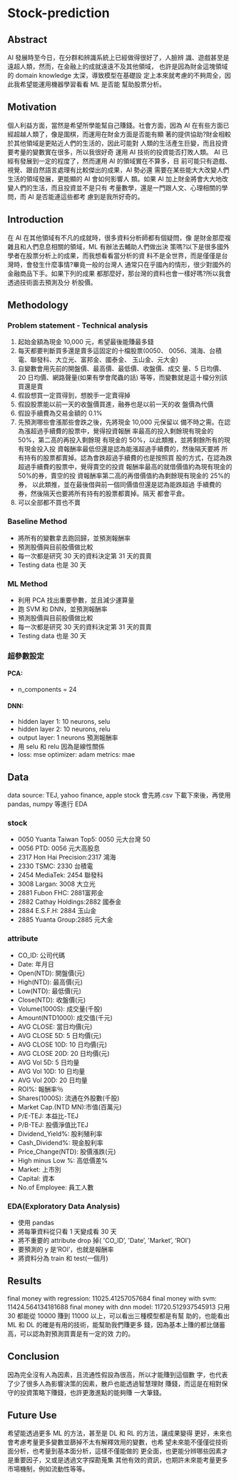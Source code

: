 # Stock-prediction
## Abstract
AI 發展時至今日，在分群和辨識系統上已經做得很好了，人臉辨
識、遊戲甚至是遠超人類，然而，在金融上的成就遠遠不及其他領域，
也許是因為財金這塊領域的 domain knowledge 太深，導致模型在基礎設
定上本來就考慮的不夠周全，因此我希望能運用機器學習看看 ML 是否能
幫助股票分析。
## Motivation
個人利益方面，當然是希望所學能幫自己賺錢。社會方面，因為 AI
在有些方面已經超越人類了，像是圍棋，而運用在財金方面是否能有顯
著的提供協助?財金相較於其他領域是更貼近人們的生活的，因此可能對
人類的生活產生巨變，而且投資要考量的變數實在很多，所以我很好奇
運用 AI 技術的投資能否打敗人類。
AI 已經有發展到一定的程度了，然而運用 AI 的領域實在不算多，目
前可能只有遊戲、視覺、跟自然語言處理有比較傑出的成果，AI 勢必還
需要在某些能大大改變人們生活的領域發展，更能顯的 AI 會如何影響人
類。如果 AI 加上財金將會大大地改變人們的生活，而且投資並不是只有
考量數學，還是一門跟人文、心理相關的學問，而 AI 是否能連這些都考
慮到是我所好奇的。
## Introduction
在 AI 在其他領域有不凡的成就時，很多資料分析師都有個疑問，像
是財金那麼複雜且和人們息息相關的領域，ML 有辦法去輔助人們做出決
策嗎?以下是很多國外學者在股票分析上的成果，而我想看看當分析的資
料不是全世界，而是僅僅是台灣時，會發生什麼事情?畢竟一般的台灣人
通常只在乎國內的情形，很少對國外的金融商品下手。如果下列的成果
都那麼好，那台灣的資料也會一樣好嗎?所以我會透過技術面去預測及分
析股價。
## Methodology
### Problem statement - Technical analysis
1. 起始金額為現金 10,000 元，希望最後能賺最多錢
2. 每天都要判斷買多還是賣多這固定的十檔股票(0050、
0056、鴻海、台積電、聯發科、大立光、富邦金、國泰金、
玉山金、元大金)
3. 自變數會用先前的開盤價、最高價、最低價、收盤價、成交
量、5 日均價、20 日均價、網路聲量(如果有學會爬蟲的話)
等等，而變數就是這十檔分別該買還是賣
4. 假設想買一定買得到，想脫手一定賣得掉
5. 假設股票能以前一天的收盤價買進，融券也是以前一天的收
盤價為代價
6. 假設手續費為交易金額的 0.1%
7. 先預測哪些會漲那些會跌之後，先將現金 10,000 元保留以
備不時之需。在認為漲超過手續費的股票中，覺得投資報酬
率最高的投入剩餘現有現金的 50%，第二高的再投入剩餘現
有現金的 50%，以此類推，並將剩餘所有的現有現金投入投
資報酬率最低但還是認為能漲超過手續費的，然後隔天要將
所有持有的股票都賣掉。認為會跌超過手續費的也是按照買
股的方式，在認為跌超過手續費的股票中，覺得賣空的投資
報酬率最高的就借價值約為現有現金的 50%的券，賣空的投
資報酬率第二高的再借價值約為剩餘現有現金的 25%的券，
以此類推，並在最後借與前一個同價值但還是認為能跌超過
手續費的券，然後隔天也要將所有持有的股票都賣掉。隔天
都會平倉。
8. 可以全部都不買也不賣
### Baseline Method 
* 將所有的變數拿去跑回歸，並預測報酬率
* 預測股價與目前股價做比較
* 每一次都是研究 30 天的資料決定第 31 天的買賣
* Testing data 也是 30 天
### ML Method 
* 利用 PCA 找出重要參數，並且減少運算量
* 跑 SVM 和 DNN，並預測報酬率
* 預測股價與目前股價做比較
* 每一次都是研究 30 天的資料決定第 31 天的買賣
* Testing data 也是 30 天
### 超參數設定
#### PCA: 
* n_components = 24
#### DNN: 
* hidden layer 1: 10 neurons, selu
* hidden layer 2: 10 neurons, relu
* output layer: 1 neurons 預測報酬率
* 用 selu 和 relu 因為是線性關係
* loss: mse optimizer: adam metrics: mae
## Data
data source: TEJ, yahoo finance, apple stock
會先將.csv 下載下來後，再使用 pandas, numpy 等進行 EDA
### stock
* 0050 Yuanta Taiwan Top5: 0050 元大台灣 50
* 0056 PTD: 0056 元大高股息
* 2317 Hon Hai Precision:2317 鴻海
* 2330 TSMC: 2330 台積電
* 2454 MediaTek: 2454 聯發科
* 3008 Largan: 3008 大立光
* 2881 Fubon FHC: 2881富邦金
* 2882 Cathay Holdings:2882 國泰金
* 2884 E.S.F.H: 2884 玉山金
* 2885 Yuanta Group:2885 元大金
### attribute
* CO_ID: 公司代碼
* Date: 年月日
* Open(NTD): 開盤價(元)
* High(NTD): 最高價(元)
* Low(NTD): 最低價(元)
* Close(NTD): 收盤價(元)
* Volume(1000S): 成交量(千股)
* Amount(NTD1000): 成交值(千元)
* AVG CLOSE: 當日均價(元)
* AVG CLOSE 5D: 5 日均價(元)
* AVG CLOSE 10D: 10 日均價(元)
* AVG CLOSE 20D: 20 日均價(元)
* AVG Vol 5D: 5 日均量
* AVG Vol 10D: 10 日均量
* AVG Vol 20D: 20 日均量
* ROI%: 報酬率％
* Shares(1000S): 流通在外股數(千股)
* Market Cap.(NTD MN):市值(百萬元)
* P/E-TEJ: 本益比-TEJ
* P/B-TEJ: 股價淨值比TEJ
* Dividend_Yield%: 股利殖利率
* Cash_Dividend%: 現金股利率
* Price_Change(NTD): 股價漲跌(元)
* High minus Low %: 高低價差%
* Market: 上市別
* Capital: 資本
* No.of Employee: 員工人數
### EDA(Exploratory Data Analysis)
* 使用 pandas
* 將每筆資料從只看 1 天變成看 30 天
* 將不重要的 attribute drop 掉( 'CO_ID’, 'Date’, 'Market’, ‘ROI’)
* 要預測的 y 是‘ROI’，也就是報酬率
* 將資料分為 train 和 test(一個月)
## Results
final money with regression: 11025.41257057684
final money with svm: 11424.564134181688
final money with dnn model: 11720.512937545913
只用 30 都能從 10000 賺到 11000 以上，可以看出三種模型都是有幫
助的，也能看出 ML 和 DL 的確是有用的技術，能幫助我們賺更多
錢，因為基本上賺的都比儲蓄高，可以認為對預測買賣是有一定的效
力的。
## Conclusion
因為完全沒有人為因素，且流通性假設為很高，所以才能賺到這個數
字，也代表了少了很多人為影響決策的因素，散戶也能透過智慧理財
賺錢，而這是在相對保守的投資策略下賺錢，也許更激進點的能夠賺
一大筆錢。
## Future Use
希望能透過更多 ML 的方法，甚至是 DL 和 RL 的方法，讓成果變得
更好，未來也會考慮考量更多變數並篩掉不太有解釋效用的變數，也希
望未來能不僅僅從技術面分析，也考量到基本面分析，這樣不僅能做的
更全面，也更能分辨哪些因素才是重要因子，又或是透過文字探勘蒐集
其他有效的資訊，也期許未來能考量更多市場機制，例如流動性等等。
